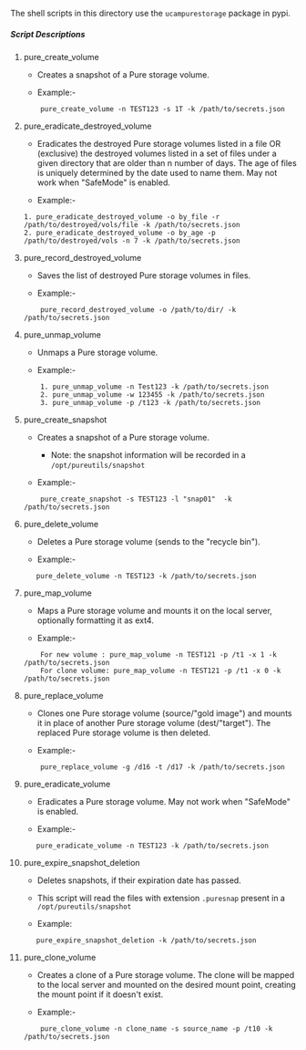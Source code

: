 The shell scripts in this directory use the `ucampurestorage` package in pypi.

##### Script Descriptions

1. pure_create_volume
    - Creates a snapshot of a Pure storage volume.

    - Example:-
    ```
        pure_create_volume -n TEST123 -s 1T -k /path/to/secrets.json
    ```

2. pure_eradicate_destroyed_volume
    - Eradicates the destroyed Pure storage volumes listed in a file OR (exclusive) the destroyed volumes listed in a set of files under a given directory that are older than n number of days. The age of files is uniquely determined by the date used to name them.  May not work when "SafeMode" is enabled.

    - Example:-
    ```
    1. pure_eradicate_destroyed_volume -o by_file -r /path/to/destroyed/vols/file -k /path/to/secrets.json
    2. pure_eradicate_destroyed_volume -o by_age -p /path/to/destroyed/vols -n 7 -k /path/to/secrets.json
    ```

3. pure_record_destroyed_volume
    - Saves the list of destroyed Pure storage volumes in files.

    - Example:-
    ```
        pure_record_destroyed_volume -o /path/to/dir/ -k /path/to/secrets.json
    ```

4. pure_unmap_volume
    - Unmaps a Pure storage volume.

    - Example:-
    ```
        1. pure_unmap_volume -n Test123 -k /path/to/secrets.json
        2. pure_unmap_volume -w 123455 -k /path/to/secrets.json
        3. pure_unmap_volume -p /t123 -k /path/to/secrets.json

    ```

5. pure_create_snapshot
    - Creates a snapshot of a Pure storage volume.
      - Note: the snapshot information will be recorded in a `/opt/pureutils/snapshot`

    - Example:-
    ```
        pure_create_snapshot -s TEST123 -l "snap01"  -k /path/to/secrets.json
    ```

6. pure_delete_volume
    - Deletes a Pure storage volume (sends to the "recycle bin").

    - Example:-
     ```
        pure_delete_volume -n TEST123 -k /path/to/secrets.json
    ```

8. pure_map_volume
    - Maps a Pure storage volume and mounts it on the local server, optionally formatting it as ext4.

    - Example:-
    ```
        For new volume : pure_map_volume -n TEST121 -p /t1 -x 1 -k /path/to/secrets.json
        For clone volume: pure_map_volume -n TEST121 -p /t1 -x 0 -k /path/to/secrets.json
    ```

9. pure_replace_volume
    - Clones one Pure storage volume (source/"gold image") and mounts it in place of another Pure storage volume (dest/"target"). The replaced Pure storage volume is then deleted.

    - Example:-
    ```
        pure_replace_volume -g /d16 -t /d17 -k /path/to/secrets.json
    ```

10. pure_eradicate_volume
    - Eradicates a Pure storage volume.  May not work when "SafeMode" is enabled.

    - Example:-
     ```
        pure_eradicate_volume -n TEST123 -k /path/to/secrets.json
    ```

11. pure_expire_snapshot_deletion
    - Deletes snapshots, if their expiration date has passed.
    - This script will read the files with extension `.puresnap` present in a `/opt/pureutils/snapshot`

    - Example:
     ```
        pure_expire_snapshot_deletion -k /path/to/secrets.json
    ```
1. pure_clone_volume
    - Creates a clone of a Pure storage volume. The clone will be mapped to the local server and mounted on the desired mount point, creating the mount point if it doesn't exist.

    - Example:-
    ```
        pure_clone_volume -n clone_name -s source_name -p /t10 -k /path/to/secrets.json
    ```
